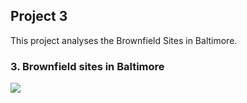 ## Project 3

This project analyses the Brownfield Sites in Baltimore.

### 3. Brownfield sites in Baltimore 

<img src="../baltimore.png?raw=true"/>
